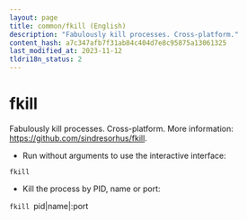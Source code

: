 ```yaml
---
layout: page
title: common/fkill (English)
description: "Fabulously kill processes. Cross-platform."
content_hash: a7c347afb7f31ab84c404d7e8c95875a13061325
last_modified_at: 2023-11-12
tldri18n_status: 2
---
```

# fkill

Fabulously kill processes. Cross-platform.
More information: <https://github.com/sindresorhus/fkill>.

- Run without arguments to use the interactive interface:

`fkill`

- Kill the process by PID, name or port:

`fkill `<span class="tldr-var badge badge-pill bg-dark-lm bg-white-dm text-white-lm text-dark-dm font-weight-bold">pid|name|:port</span>

